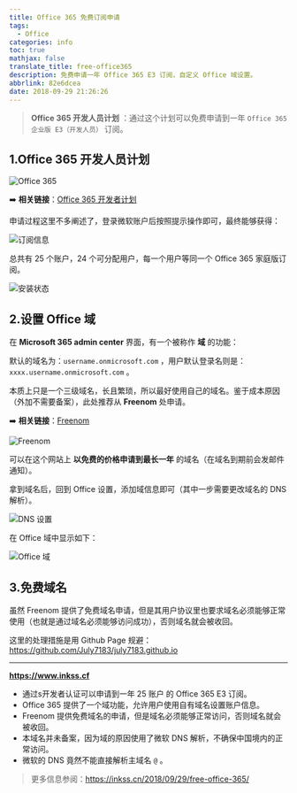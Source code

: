 ```yaml
---
title: Office 365 免费订阅申请
tags:
  - Office
categories: info
toc: true
mathjax: false
translate_title: free-office365
description: 免费申请一年 Office 365 E3 订阅，自定义 Office 域设置。
abbrlink: 82e6dcea
date: 2018-09-29 21:26:26
---
```


> **Office 365 开发人员计划** ：通过这个计划可以免费申请到一年 `Office 365 企业版 E3（开发人员）` 订阅。

## 1.Office 365 开发人员计划

![Office 365](https://img.inkss.cn/inkss_cn/img/2018/09/free-office-365/01.png)

 :arrow_right: **相关链接**：[Office 365 开发者计划](https://developer.microsoft.com/zh-cn/office/dev-program)

申请过程这里不多阐述了，登录微软账户后按照提示操作即可，最终能够获得：

![订阅信息](https://img.inkss.cn/inkss_cn/img/2018/09/free-office-365/02.png)

总共有 25 个账户，24 个可分配用户，每一个用户等同一个 Office 365 家庭版订阅。

![安装状态](https://img.inkss.cn/inkss_cn/img/2018/09/free-office-365/03.png)

## 2.设置 Office 域

在 **Microsoft 365 admin center** 界面，有一个被称作 **域** 的功能：

默认的域名为：`username.onmicrosoft.com` ，用户默认登录名则是：`xxxx.username.onmicrosoft.com` 。

本质上只是一个三级域名，长且繁琐，所以最好使用自己的域名。鉴于成本原因（外加不需要备案），此处推荐从   **Freenom** 处申请。

 :arrow_right: **相关链接**：[Freenom](https://www.freenom.com/zh/index.html)

![Freenom](https://img.inkss.cn/inkss_cn/img/2018/09/free-office-365/04.png)

可以在这个网站上 **以免费的价格申请到最长一年** 的域名（在域名到期前会发邮件通知）。

拿到域名后，回到 Office 设置，添加域信息即可（其中一步需要更改域名的 DNS 解析）。

![DNS 设置](https://img.inkss.cn/inkss_cn/img/2018/09/free-office-365/05.png)

在 Office 域中显示如下：

![Office 域](https://img.inkss.cn/inkss_cn/img/2018/09/free-office-365/06.png)

## 3.免费域名

虽然 Freenom 提供了免费域名申请，但是其用户协议里也要求域名必须能够正常使用（也就是通过域名必须能够访问成功），否则域名就会被收回。

这里的处理措施是用 Github Page 规避：https://github.com/July7183/july7183.github.io

------

**https://www.inkss.cf**

* 通过s开发者认证可以申请到一年 25 账户 的 Office 365 E3 订阅。
* Office 365 提供了一个域功能，允许用户使用自有域名设置账户信息。
* Freenom 提供免费域名的申请，但是域名必须能够正常访问，否则域名就会被收回。
* 本域名并未备案，因为域的原因使用了微软 DNS 解析，不确保中国境内的正常访问。
* 微软的 DNS 竟然不能直接解析主域名 `@` 。

> 更多信息参阅：https://inkss.cn/2018/09/29/free-office-365/
